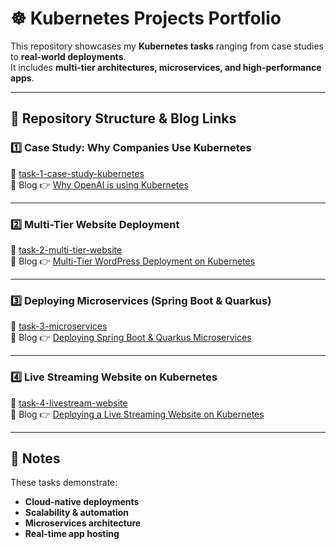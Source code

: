 # ☸️ Kubernetes Projects Portfolio

This repository showcases my **Kubernetes tasks** ranging from case studies to **real-world deployments**.  
It includes **multi-tier architectures, microservices, and high-performance apps**.

---

## 📂 Repository Structure & Blog Links

### 1️⃣ Case Study: Why Companies Use Kubernetes  
📂 [task-1-case-study-kubernetes](./task-1-case-study-kubernetes)  
📖 Blog 👉 [Why OpenAI is using Kubernetes](https://www.linkedin.com/posts/aman-kant-mahto_why-openai-is-using-kubernetes-activity-7185316114334158848-Lt4h)

---

### 2️⃣ Multi-Tier Website Deployment  
📂 [task-2-multi-tier-website](./task-2-multi-tier-website)  
📖 Blog 👉 [Multi-Tier WordPress Deployment on Kubernetes](https://www.linkedin.com/posts/aman-kant-mahto_multi-tier-wordpress-deployment-on-kubernetes-activity-7255829754602233856-wAvO)

---

### 3️⃣ Deploying Microservices (Spring Boot & Quarkus)  
📂 [task-3-microservices](./task-3-microservices)  
📖 Blog 👉 [Deploying Spring Boot & Quarkus Microservices](https://www.linkedin.com/posts/aman-kant-mahto_deploying-spring-boot-and-quarkus-microservices-activity-7255861051227840512-S-0g)

---

### 4️⃣ Live Streaming Website on Kubernetes  
📂 [task-4-livestream-website](./task-4-livestream-website)  
📖 Blog 👉 [Deploying a Live Streaming Website on Kubernetes](https://www.linkedin.com/posts/aman-kant-mahto_deploying-a-live-streaming-website-on-kubernetes-activity-7255887120328773633-SrCr)

---

## 📝 Notes
These tasks demonstrate:
- **Cloud-native deployments**
- **Scalability & automation**
- **Microservices architecture**
- **Real-time app hosting**
